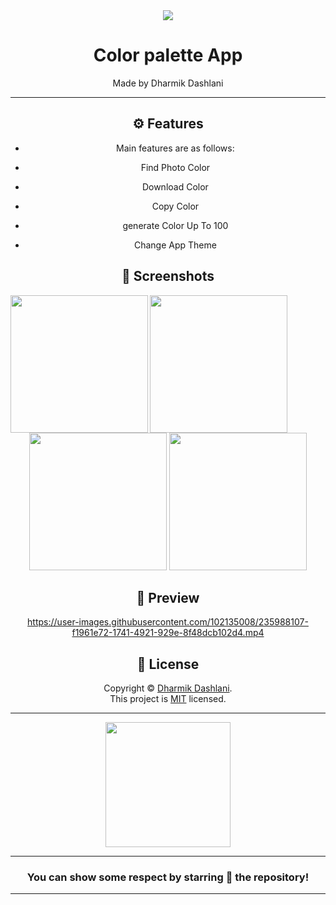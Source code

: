 <div align="center">

<img  src="https://user-images.githubusercontent.com/102135008/235987190-3974c5e8-d8dd-437f-ba82-09e8a7c05af7.png">

  
# **Color palette App**
Made by Dharmik Dashlani

---


## ⚙️ Features

- Main features are as follows:

 - Find Photo Color
 - Download Color
 - Copy Color
 - generate Color Up To 100
 - Change App Theme

## 📲 Screenshots

<img align="left" src="https://user-images.githubusercontent.com/102135008/235985415-74eebd5c-07e8-48b9-a630-7dd970115894.jpg" width="220px">
<img align="left" src="https://user-images.githubusercontent.com/102135008/235985466-5922d3c7-c114-499e-a245-29b640370ce9.jpg" width="220px">
<img  src="https://user-images.githubusercontent.com/102135008/235985488-4128c0f2-e785-4a21-8ea9-21d77c4b92b3.jpg" width="220px">
<img  src="https://user-images.githubusercontent.com/102135008/235985541-7fb36484-d2aa-49f8-ab4d-0b2766701092.jpg" width="220px">


<br>

## 📲 Preview


https://user-images.githubusercontent.com/102135008/235988107-f1961e72-1741-4921-929e-8f48dcb102d4.mp4


  

## 📝 License

Copyright © [Dharmik Dashlani](https://github.com/dharmikdashlani). <br>
This project is [MIT](https://github.com/dharmikdashlani/currrency_converter/blob/main/LICENSE) licensed.

---
<div align="center">

<img src="https://user-images.githubusercontent.com/102135008/235987898-79ae56c7-cf27-4340-8a46-d67cf9f6a555.png" width="200px" height="200px">
  
---
### You can show some respect by starring 🌟 the repository!
---

</div>
